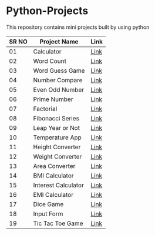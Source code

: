 
# Python-Projects
This repository contains mini projects built by using python


|SR NO |  Project Name    |  Link                                                                                  |  
| -----| ---------------  | -------------------------------------------------------------------------------------- |
|  01  | Calculator       | [Link](https://github.com/dhavltharkaaar/Python_mini_Projects/tree/main/Calculator)           | 
|  02  | Word Count       | [Link](https://github.com/dhavltharkaaar/Python_mini_Projects/blob/main/WordCount/wordcount.py)            |
|  03  | Word Guess Game  | [Link](https://github.com/dhavltharkaaar/Python_mini_Projects/blob/main/Word_Guess_Game/wordguess.py)            | 
|  04  | Number Compare   | [Link](https://github.com/dhavltharkaaar/Python_mini_Projects/blob/main/Compare_Numbers/less_than_greater_than.py)       |
|  05  | Even Odd Number  | [Link](https://github.com/dhavltharkaaar/Python_mini_Projects/blob/main/Even_Or_Odd/evenodd.py)          |
|  06  | Prime Number     | [Link](https://github.com/dhavltharkaaar/Python_mini_Projects/blob/main/Prime_Number/prime.py)         | 
|  07  | Factorial        | [Link](https://github.com/dhavltharkaaar/Python_mini_Projects/blob/main/Factorial/factorial.py)            |
|  08  | Fibonacci Series | [Link](https://github.com/dhavltharkaaar/Python_mini_Projects/blob/main/Fibonacci/fibonacci.py)            | 
|  09  | Leap Year or Not | [Link](https://github.com/dhavltharkaaar/Python_mini_Projects/blob/main/Laep_Year/leapyear.py)            |
|  10  | Temperature App  | [Link](https://github.com/dhavltharkaaar/Python_mini_Projects/blob/main/Temperature_Conversion/temp.py)|
|  11  | Height Converter | [Link](https://github.com/dhavltharkaaar/Python_mini_Projects/blob/main/Height_Convert/height.py)        |
|  12  | Weight Converter | [Link](https://github.com/dhavltharkaaar/Python_mini_Projects/blob/main/Weight_Conversion/weight.py)        |
|  13  | Area Converter   | [Link](https://github.com/dhavltharkaaar/Python_mini_Projects/blob/main/Area_Convert/area.py)          |
|  14  | BMI Calculator   | [Link](https://github.com/dhavltharkaaar/Python_mini_Projects/blob/main/BMI_Calculator/bmi.py)        |
|  15  | Interest Calculator | [Link](https://github.com/dhavltharkaaar/Python_mini_Projects/blob/main/Interest_Calculator/Interest.py)|
|  16  | EMI Calculator   | [Link](https://github.com/dhavltharkaaar/Python_mini_Projects/blob/main/EMI_Calculator/emi.py)        |
|  17  | Dice Game        | [Link](https://github.com/dhavltharkaaar/Python_mini_Projects/blob/main/Roll_the_Dice/dice.py)         |
|  18  | Input Form       | [Link](https://github.com/dhavltharkaaar/Python_mini_Projects/blob/main/Simple_Form/form.py)           |
|  19  | Tic Tac Toe Game | [Link](https://github.com/dhavltharkaaar/Python_mini_Projects/blob/main/Tic_Tac_Toe_Game/tictactoe.py)      |
